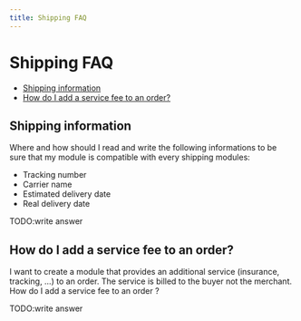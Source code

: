 ```yaml
---
title: Shipping FAQ
---
```


# Shipping FAQ

- [Shipping information](#shipping-information)
- [How do I add a service fee to an order?](#how-do-i-add-a-service-fee-to-an-order?)


## Shipping information
Where and how should I read and write the following informations to be sure that my module is compatible with every shipping modules:
- Tracking number
- Carrier name
- Estimated delivery date
- Real delivery date

TODO:write answer

## How do I add a service fee to an order? 
I want to create a module that provides an additional service (insurance, tracking, …) to an order. The service is billed to the buyer not the merchant.
How do I add a service fee to an order ?

TODO:write answer
